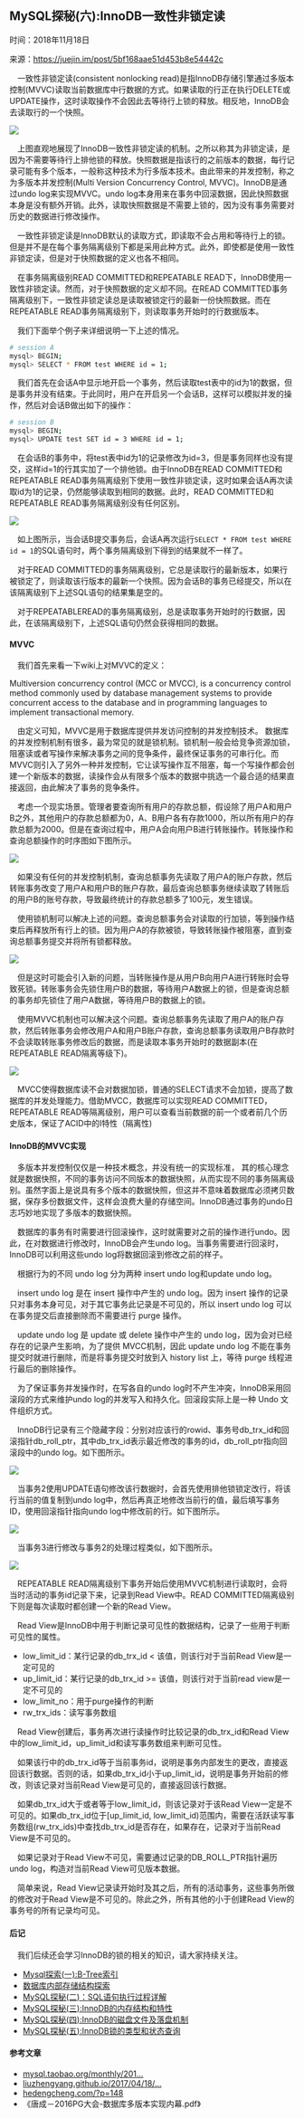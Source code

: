 ## MySQL探秘(六):InnoDB一致性非锁定读

时间：2018年11月18日

来源：<https://juejin.im/post/5bf168aae51d453b8e54442c>

 一致性非锁定读(consistent nonlocking read)是指InnoDB存储引擎通过多版本控制(MVVC)读取当前数据库中行数据的方式。如果读取的行正在执行DELETE或UPDATE操作，这时读取操作不会因此去等待行上锁的释放。相反地，InnoDB会去读取行的一个快照。


![][0]


 上图直观地展现了InnoDB一致性非锁定读的机制。之所以称其为非锁定读，是因为不需要等待行上排他锁的释放。快照数据是指该行的之前版本的数据，每行记录可能有多个版本，一般称这种技术为行多版本技术。由此带来的并发控制，称之为多版本并发控制(Multi Version Concurrency Control, MVVC)。InnoDB是通过undo log来实现MVVC。undo log本身用来在事务中回滚数据，因此快照数据本身是没有额外开销。此外，读取快照数据是不需要上锁的，因为没有事务需要对历史的数据进行修改操作。

 一致性非锁定读是InnoDB默认的读取方式，即读取不会占用和等待行上的锁。但是并不是在每个事务隔离级别下都是采用此种方式。此外，即使都是使用一致性非锁定读，但是对于快照数据的定义也各不相同。

 在事务隔离级别READ COMMITTED和REPEATABLE READ下，InnoDB使用一致性非锁定读。然而，对于快照数据的定义却不同。在READ COMMITTED事务隔离级别下，一致性非锁定读总是读取被锁定行的最新一份快照数据。而在REPEATABLE READ事务隔离级别下，则读取事务开始时的行数据版本。

 我们下面举个例子来详细说明一下上述的情况。

```bash
# session A
mysql> BEGIN;
mysql> SELECT * FROM test WHERE id = 1;

```

 我们首先在会话A中显示地开启一个事务，然后读取test表中的id为1的数据，但是事务并没有结束。于此同时，用户在开启另一个会话B，这样可以模拟并发的操作，然后对会话B做出如下的操作：

```bash
# session B
mysql> BEGIN;
mysql> UPDATE test SET id = 3 WHERE id = 1;

```

 在会话B的事务中，将test表中id为1的记录修改为id=3，但是事务同样也没有提交，这样id=1的行其实加了一个排他锁。由于InnoDB在READ COMMITTED和REPEATABLE READ事务隔离级别下使用一致性非锁定读，这时如果会话A再次读取id为1的记录，仍然能够读取到相同的数据。此时，READ COMMITTED和REPEATABLE READ事务隔离级别没有任何区别。


![][1]


 如上图所示，当会话B提交事务后，会话A再次运行`SELECT * FROM test WHERE id = 1`的SQL语句时，两个事务隔离级别下得到的结果就不一样了。

 对于READ COMMITTED的事务隔离级别，它总是读取行的最新版本，如果行被锁定了，则读取该行版本的最新一个快照。因为会话B的事务已经提交，所以在该隔离级别下上述SQL语句的结果集是空的。

 对于REPEATABLEREAD的事务隔离级别，总是读取事务开始时的行数据，因此，在该隔离级别下，上述SQL语句仍然会获得相同的数据。
#### MVVC

 我们首先来看一下wiki上对MVVC的定义：

Multiversion concurrency control (MCC or MVCC), is a concurrency control
method commonly used by database management systems to provide
concurrent access to the database and in programming languages to
implement transactional memory.

 由定义可知，MVVC是用于数据库提供并发访问控制的并发控制技术。
数据库的并发控制机制有很多，最为常见的就是锁机制。锁机制一般会给竞争资源加锁，阻塞读或者写操作来解决事务之间的竞争条件，最终保证事务的可串行化。而MVVC则引入了另外一种并发控制，它让读写操作互不阻塞，每一个写操作都会创建一个新版本的数据，读操作会从有限多个版本的数据中挑选一个最合适的结果直接返回，由此解决了事务的竞争条件。

 考虑一个现实场景。管理者要查询所有用户的存款总额，假设除了用户A和用户B之外，其他用户的存款总额都为0，A、B用户各有存款1000，所以所有用户的存款总额为2000。但是在查询过程中，用户A会向用户B进行转账操作。转账操作和查询总额操作的时序图如下图所示。


![][2]


 如果没有任何的并发控制机制，查询总额事务先读取了用户A的账户存款，然后转账事务改变了用户A和用户B的账户存款，最后查询总额事务继续读取了转账后的用户B的账号存款，导致最终统计的存款总额多了100元，发生错误。

 使用锁机制可以解决上述的问题。查询总额事务会对读取的行加锁，等到操作结束后再释放所有行上的锁。因为用户A的存款被锁，导致转账操作被阻塞，直到查询总额事务提交并将所有锁都释放。


![][3]

 但是这时可能会引入新的问题，当转账操作是从用户B向用户A进行转账时会导致死锁。转账事务会先锁住用户B的数据，等待用户A数据上的锁，但是查询总额的事务却先锁住了用户A数据，等待用户B的数据上的锁。

 使用MVVC机制也可以解决这个问题。查询总额事务先读取了用户A的账户存款，然后转账事务会修改用户A和用户B账户存款，查询总额事务读取用户B存款时不会读取转账事务修改后的数据，而是读取本事务开始时的数据副本(在REPEATABLE READ隔离等级下)。


![][4]


 MVCC使得数据库读不会对数据加锁，普通的SELECT请求不会加锁，提高了数据库的并发处理能力。借助MVCC，数据库可以实现READ COMMITTED，REPEATABLE READ等隔离级别，用户可以查看当前数据的前一个或者前几个历史版本，保证了ACID中的I特性（隔离性)
#### InnoDB的MVVC实现

 多版本并发控制仅仅是一种技术概念，并没有统一的实现标准， 其的核心理念就是数据快照，不同的事务访问不同版本的数据快照，从而实现不同的事务隔离级别。虽然字面上是说具有多个版本的数据快照，但这并不意味着数据库必须拷贝数据，保存多份数据文件，这样会浪费大量的存储空间。InnoDB通过事务的undo日志巧妙地实现了多版本的数据快照。

 数据库的事务有时需要进行回滚操作，这时就需要对之前的操作进行undo。因此，在对数据进行修改时，InnoDB会产生undo log。当事务需要进行回滚时，InnoDB可以利用这些undo log将数据回滚到修改之前的样子。

 根据行为的不同 undo log 分为两种 insert undo log和update undo log。

 insert undo log 是在 insert 操作中产生的 undo log。因为 insert 操作的记录只对事务本身可见，对于其它事务此记录是不可见的，所以 insert undo log 可以在事务提交后直接删除而不需要进行 purge 操作。

 update undo log 是 update 或 delete 操作中产生的 undo log，因为会对已经存在的记录产生影响，为了提供 MVCC机制，因此 update undo log 不能在事务提交时就进行删除，而是将事务提交时放到入 history list 上，等待 purge 线程进行最后的删除操作。

 为了保证事务并发操作时，在写各自的undo log时不产生冲突，InnoDB采用回滚段的方式来维护undo log的并发写入和持久化。回滚段实际上是一种 Undo 文件组织方式。

 InnoDB行记录有三个隐藏字段：分别对应该行的rowid、事务号db_trx_id和回滚指针db_roll_ptr，其中db_trx_id表示最近修改的事务的id，db_roll_ptr指向回滚段中的undo log。如下图所示。


![][5]


 当事务2使用UPDATE语句修改该行数据时，会首先使用排他锁锁定改行，将该行当前的值复制到undo log中，然后再真正地修改当前行的值，最后填写事务ID，使用回滚指针指向undo log中修改前的行。如下图所示。


![][6]


 当事务3进行修改与事务2的处理过程类似，如下图所示。


![][7]


 REPEATABLE READ隔离级别下事务开始后使用MVVC机制进行读取时，会将当时活动的事务id记录下来，记录到Read View中。READ COMMITTED隔离级别下则是每次读取时都创建一个新的Read View。

 Read View是InnoDB中用于判断记录可见性的数据结构，记录了一些用于判断可见性的属性。


* low_limit_id：某行记录的db_trx_id < 该值，则该行对于当前Read View是一定可见的
* up_limit_id：某行记录的db_trx_id >= 该值，则该行对于当前read view是一定不可见的
* low_limit_no：用于purge操作的判断
* rw_trx_ids：读写事务数组


 Read View创建后，事务再次进行读操作时比较记录的db_trx_id和Read View中的low_limit_id，up_limit_id和读写事务数组来判断可见性。

 如果该行中的db_trx_id等于当前事务id，说明是事务内部发生的更改，直接返回该行数据。否则的话，如果db_trx_id小于up_limit_id，说明是事务开始前的修改，则该记录对当前Read View是可见的，直接返回该行数据。

 如果db_trx_id大于或者等于low_limit_id，则该记录对于该Read View一定是不可见的。如果db_trx_id位于[up_limit_id, low_limit_id)范围内，需要在活跃读写事务数组(rw_trx_ids)中查找db_trx_id是否存在，如果存在，记录对于当前Read View是不可见的。

 如果记录对于Read View不可见，需要通过记录的DB_ROLL_PTR指针遍历undo log，构造对当前Read View可见版本数据。

 简单来说，Read View记录读开始时及其之后，所有的活动事务，这些事务所做的修改对于Read View是不可见的。除此之外，所有其他的小于创建Read View的事务号的所有记录均可见。
#### 后记

 我们后续还会学习InnoDB的锁的相关的知识，请大家持续关注。


* [Mysql探索(一):B-Tree索引][9]
* [数据库内部存储结构探索][10]
* [MySQL探秘(二)：SQL语句执行过程详解][11]
* [MySQL探秘(三):InnoDB的内存结构和特性][12]
* [MySQL探秘(四):InnoDB的磁盘文件及落盘机制][13]
* [MySQL探秘(五):InnoDB锁的类型和状态查询][14]


#### 参考文章


* [mysql.taobao.org/monthly/201…][15]
* [liuzhengyang.github.io/2017/04/18/…][16]
* [hedengcheng.com/?p=148][17]
* 《唐成－2016PG大会-数据库多版本实现内幕.pdf》


[9]: https://link.juejin.im?target=https%3A%2F%2Fmp.weixin.qq.com%2Fs%3F__biz%3DMzU2MDYwMDMzNQ%3D%3D%26amp%3Bmid%3D2247483664%26amp%3Bidx%3D1%26amp%3Bsn%3Da4aea45edf13b367ee17539eaff4874b%26amp%3Bchksm%3Dfc04c570cb734c66447aec4344288025bfe6ba7d715af31dc6d60d65411cd90a05d9b02e749d%26amp%3Btoken%3D451486072%26amp%3Blang%3Dzh_CN%23rd
[10]: https://link.juejin.im?target=https%3A%2F%2Fmp.weixin.qq.com%2Fs%3F__biz%3DMzU2MDYwMDMzNQ%3D%3D%26amp%3Bmid%3D2247483669%26amp%3Bidx%3D1%26amp%3Bsn%3Dde5770a2c732a688b6377b4201bf1577%26amp%3Bchksm%3Dfc04c575cb734c63fb5da0a871c5447c0cbbaea2a0a39d3896058b546e3d3a85575f575faf4b%26amp%3Btoken%3D451486072%26amp%3Blang%3Dzh_CN%23rd
[11]: https://link.juejin.im?target=https%3A%2F%2Fmp.weixin.qq.com%2Fs%3F__biz%3DMzU2MDYwMDMzNQ%3D%3D%26amp%3Bmid%3D2247483673%26amp%3Bidx%3D1%26amp%3Bsn%3Dcba5118dd4705035c40089a9e59305a9%26amp%3Bchksm%3Dfc04c579cb734c6fbc0e67006493d5727ed62262ac243ec74ad6c088cb4e3bcd53dfad73caaf%26amp%3Btoken%3D451486072%26amp%3Blang%3Dzh_CN%23rd
[12]: https://link.juejin.im?target=https%3A%2F%2Fmp.weixin.qq.com%2Fs%3F__biz%3DMzU2MDYwMDMzNQ%3D%3D%26amp%3Bmid%3D2247483676%26amp%3Bidx%3D1%26amp%3Bsn%3Db82135c479c806d2b97d026e143f346a%26amp%3Bchksm%3Dfc04c57ccb734c6a530b209b3d78de96c30291228e2296179565cc367107df9bc05bcc325c1c%26amp%3Btoken%3D451486072%26amp%3Blang%3Dzh_CN%23rd
[13]: https://link.juejin.im?target=https%3A%2F%2Fmp.weixin.qq.com%2Fs%3F__biz%3DMzU2MDYwMDMzNQ%3D%3D%26amp%3Bmid%3D2247483683%26amp%3Bidx%3D1%26amp%3Bsn%3D5225ab3481c38bb57297a36df8e62bce%26amp%3Bchksm%3Dfc04c543cb734c556574f9e5331ab70f0c8239d70197f70015f58d4ac3f5c4d0b1260f0478e3%26amp%3Btoken%3D451486072%26amp%3Blang%3Dzh_CN%23rd
[14]: https://link.juejin.im?target=https%3A%2F%2Fmp.weixin.qq.com%2Fs%3F__biz%3DMzU2MDYwMDMzNQ%3D%3D%26amp%3Bmid%3D2247483694%26amp%3Bidx%3D1%26amp%3Bsn%3D671ad369f67441c7d1572110066d5695%26amp%3Bchksm%3Dfc04c54ecb734c58101f8ff020914f4cccaf6660742a6723b431066ca05d5e71365dfd8d4556%26amp%3Btoken%3D451486072%26amp%3Blang%3Dzh_CN%23rd
[15]: https://link.juejin.im?target=http%3A%2F%2Fmysql.taobao.org%2Fmonthly%2F2018%2F03%2F01%2F
[16]: https://link.juejin.im?target=https%3A%2F%2Fliuzhengyang.github.io%2F2017%2F04%2F18%2Finnodb-mvcc%2F
[17]: https://link.juejin.im?target=http%3A%2F%2Fhedengcheng.com%2F%3Fp%3D148
[0]: ./img/1672700c8555f65e.png
[1]: ./img/1672700c856ac0e1.png
[2]: ./img/1672700c857b3acd.png
[3]: ./img/1672700c85750d54.png
[4]: ./img/1672700c85cd36d3.png
[5]: ./img/1672700c8618356e.png
[6]: ./img/1672700ccfd70b14.png
[7]: ./img/1672700ccff8e160.png
